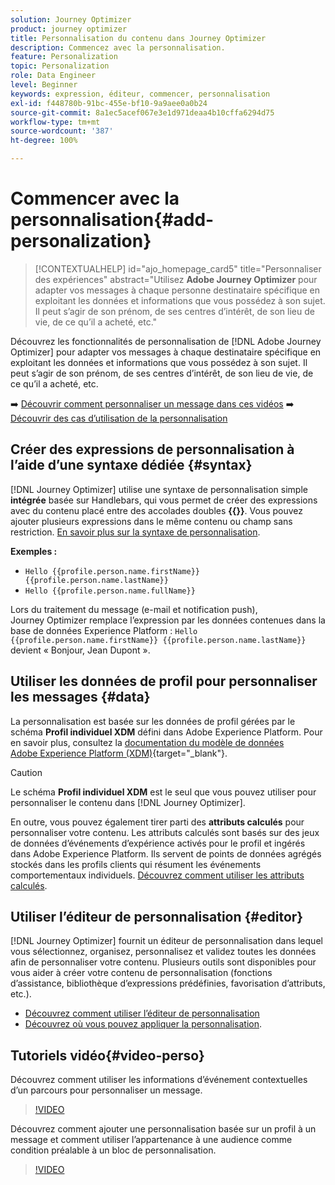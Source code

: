 ```yaml
---
solution: Journey Optimizer
product: journey optimizer
title: Personnalisation du contenu dans Journey Optimizer
description: Commencez avec la personnalisation.
feature: Personalization
topic: Personalization
role: Data Engineer
level: Beginner
keywords: expression, éditeur, commencer, personnalisation
exl-id: f448780b-91bc-455e-bf10-9a9aee0a0b24
source-git-commit: 8a1ec5acef067e3e1d971deaa4b10cffa6294d75
workflow-type: tm+mt
source-wordcount: '387'
ht-degree: 100%

---
```


# Commencer avec la personnalisation{#add-personalization}

>[!CONTEXTUALHELP]
>id="ajo_homepage_card5"
>title="Personnaliser des expériences"
>abstract="Utilisez **Adobe Journey Optimizer** pour adapter vos messages à chaque personne destinataire spécifique en exploitant les données et informations que vous possédez à son sujet. Il peut s’agir de son prénom, de ses centres d’intérêt, de son lieu de vie, de ce qu’il a acheté, etc."

Découvrez les fonctionnalités de personnalisation de [!DNL Adobe Journey Optimizer] pour adapter vos messages à chaque destinataire spécifique en exploitant les données et informations que vous possédez à son sujet. Il peut s’agir de son prénom, de ses centres d’intérêt, de son lieu de vie, de ce qu’il a acheté, etc.

➡️ [Découvrir comment personnaliser un message dans ces vidéos](#video-perso)
➡️ [Découvrir des cas d’utilisation de la personnalisation](personalization-use-case.md)

## Créer des expressions de personnalisation à l’aide d’une syntaxe dédiée {#syntax}

[!DNL Journey Optimizer] utilise une syntaxe de personnalisation simple **intégrée** basée sur Handlebars, qui vous permet de créer des expressions avec du contenu placé entre des accolades doubles **{{}}**. Vous pouvez ajouter plusieurs expressions dans le même contenu ou champ sans restriction. [En savoir plus sur la syntaxe de personnalisation](personalization-syntax.md).

**Exemples :**

* `Hello {{profile.person.name.firstName}} {{profile.person.name.lastName}}`
* `Hello {{profile.person.name.fullName}}`

Lors du traitement du message (e-mail et notification push), Journey Optimizer remplace l’expression par les données contenues dans la base de données Experience Platform : `Hello {{profile.person.name.firstName}} {{profile.person.name.lastName}}` devient « Bonjour, Jean Dupont ».

## Utiliser les données de profil pour personnaliser les messages {#data}

La personnalisation est basée sur les données de profil gérées par le schéma **Profil individuel XDM** défini dans Adobe Experience Platform. Pour en savoir plus, consultez la [documentation du modèle de données Adobe Experience Platform (XDM)](https://experienceleague.adobe.com/docs/experience-platform/xdm/home.html?lang=fr){target="_blank"}.

>[!CAUTION]
>Le schéma **Profil individuel XDM** est le seul que vous pouvez utiliser pour personnaliser le contenu dans [!DNL Journey Optimizer].

En outre, vous pouvez également tirer parti des **attributs calculés** pour personnaliser votre contenu. Les attributs calculés sont basés sur des jeux de données d’événements d’expérience activés pour le profil et ingérés dans Adobe Experience Platform. Ils servent de points de données agrégés stockés dans les profils clients qui résument les événements comportementaux individuels. [Découvrez comment utiliser les attributs calculés](../audience/computed-attributes.md).

## Utiliser l’éditeur de personnalisation {#editor}

[!DNL Journey Optimizer] fournit un éditeur de personnalisation dans lequel vous sélectionnez, organisez, personnalisez et validez toutes les données afin de personnaliser votre contenu. Plusieurs outils sont disponibles pour vous aider à créer votre contenu de personnalisation (fonctions d’assistance, bibliothèque d’expressions prédéfinies, favorisation d’attributs, etc.).

* [Découvrez comment utiliser l’éditeur de personnalisation](personalization-build-expressions.md)
* [Découvrez où vous pouvez appliquer la personnalisation](personalization-contexts.md).

## Tutoriels vidéo{#video-perso}

Découvrez comment utiliser les informations d’événement contextuelles d’un parcours pour personnaliser un message.

>[!VIDEO](https://video.tv.adobe.com/v/334165?quality=12)

Découvrez comment ajouter une personnalisation basée sur un profil à un message et comment utiliser l’appartenance à une audience comme condition préalable à un bloc de personnalisation.

>[!VIDEO](https://video.tv.adobe.com/v/334078?quality=12)

